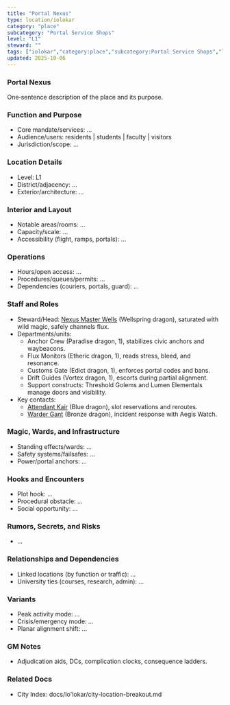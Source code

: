 ```yaml
---
title: "Portal Nexus"
type: location/iolokar
category: "place"
subcategory: "Portal Service Shops"
level: "L1"
steward: ""
tags: ["iolokar","category:place","subcategory:Portal Service Shops","level:L1"]
updated: 2025-10-06
---
```

### Portal Nexus

One‑sentence description of the place and its purpose.

### Function and Purpose

- Core mandate/services: ...
- Audience/users: residents | students | faculty | visitors
- Jurisdiction/scope: ...

### Location Details

- Level: L1
- District/adjacency: ...
- Exterior/architecture: ...

### Interior and Layout

- Notable areas/rooms: ...
- Capacity/scale: ...
- Accessibility (flight, ramps, portals): ...

### Operations

- Hours/open access: ...
- Procedures/queues/permits: ...
- Dependencies (couriers, portals, guard): ...

### Staff and Roles

- Steward/Head: [Nexus Master Wells](../People/nexus-master-wells.md) (Wellspring dragon), saturated with wild magic, safely channels flux.
- Departments/units:
  - Anchor Crew (Paradise dragon, 1), stabilizes civic anchors and waybeacons.
  - Flux Monitors (Etheric dragon, 1), reads stress, bleed, and resonance.
  - Customs Gate (Edict dragon, 1), enforces portal codes and bans.
  - Drift Guides (Vortex dragon, 1), escorts during partial alignment.
  - Support constructs: Threshold Golems and Lumen Elementals manage doors and visibility.
- Key contacts:
  - [Attendant Kair](../People/attendant-kair.md) (Blue dragon), slot reservations and reroutes.
  - [Warder Gant](../People/warder-gant.md) (Bronze dragon), incident response with Aegis Watch.

### Magic, Wards, and Infrastructure

- Standing effects/wards: ...
- Safety systems/failsafes: ...
- Power/portal anchors: ...

### Hooks and Encounters

- Plot hook: ...
- Procedural obstacle: ...
- Social opportunity: ...

### Rumors, Secrets, and Risks

- ...

### Relationships and Dependencies

- Linked locations (by function or traffic): ...
- University ties (courses, research, admin): ...

### Variants

- Peak activity mode: ...
- Crisis/emergency mode: ...
- Planar alignment shift: ...

### GM Notes

- Adjudication aids, DCs, complication clocks, consequence ladders.

### Related Docs

- City Index: docs/Io'lokar/city-location-breakout.md
